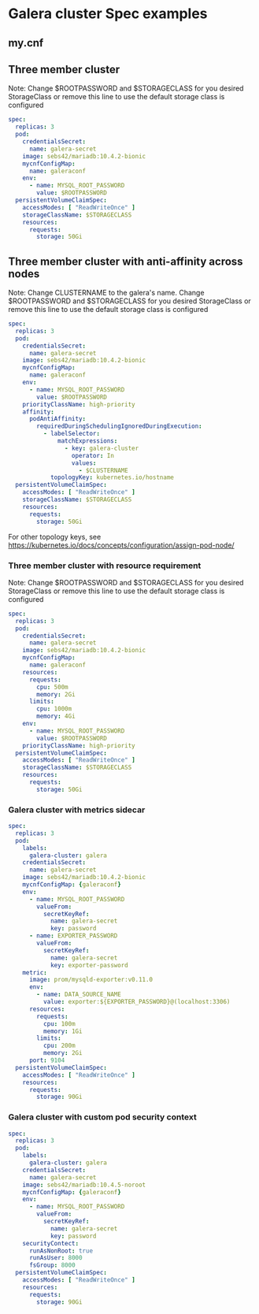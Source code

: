 # Galera cluster Spec examples

## my.cnf


## Three member cluster 

Note: Change $ROOTPASSWORD and $STORAGECLASS for you desired StorageClass or remove this line to use the default storage class is configured

```yaml
spec:
  replicas: 3
  pod:
    credentialsSecret:
      name: galera-secret
    image: sebs42/mariadb:10.4.2-bionic
    mycnfConfigMap:
      name: galeraconf
    env:
      - name: MYSQL_ROOT_PASSWORD
        value: $ROOTPASSWORD
  persistentVolumeClaimSpec:
    accessModes: [ "ReadWriteOnce" ]
    storageClassName: $STORAGECLASS
    resources:
      requests:
        storage: 50Gi
```

## Three member cluster with anti-affinity across nodes

Note: Change CLUSTERNAME to the galera's name. Change $ROOTPASSWORD and $STORAGECLASS for you desired StorageClass or remove this line to use the default storage class is configured

```yaml
spec:
  replicas: 3
  pod:
    credentialsSecret:
      name: galera-secret
    image: sebs42/mariadb:10.4.2-bionic
    mycnfConfigMap:
      name: galeraconf
    env:
      - name: MYSQL_ROOT_PASSWORD
        value: $ROOTPASSWORD
    priorityClassName: high-priority
    affinity:
      podAntiAffinity:
        requiredDuringSchedulingIgnoredDuringExecution:
          - labelSelector:
              matchExpressions:
                - key: galera-cluster
                  operator: In
                  values:
                    - $CLUSTERNAME
            topologyKey: kubernetes.io/hostname
  persistentVolumeClaimSpec:
    accessModes: [ "ReadWriteOnce" ]
    storageClassName: $STORAGECLASS
    resources:
      requests:
        storage: 50Gi
```

For other topology keys, see https://kubernetes.io/docs/concepts/configuration/assign-pod-node/

### Three member cluster with resource requirement

Note: Change $ROOTPASSWORD and $STORAGECLASS for you desired StorageClass or remove this line to use the default storage class is configured

```yaml
spec:
  replicas: 3
  pod:
    credentialsSecret:
      name: galera-secret
    image: sebs42/mariadb:10.4.2-bionic
    mycnfConfigMap:
      name: galeraconf
    resources:
      requests:
        cpu: 500m
        memory: 2Gi
      limits:
        cpu: 1000m
        memory: 4Gi    
    env:
      - name: MYSQL_ROOT_PASSWORD
        value: $ROOTPASSWORD
    priorityClassName: high-priority
  persistentVolumeClaimSpec:
    accessModes: [ "ReadWriteOnce" ]
    storageClassName: $STORAGECLASS
    resources:
      requests:
        storage: 50Gi
```

### Galera cluster with metrics sidecar

```yaml
spec:
  replicas: 3
  pod:
    labels:
      galera-cluster: galera
    credentialsSecret:
      name: galera-secret
    image: sebs42/mariadb:10.4.2-bionic
    mycnfConfigMap: {galeraconf}
    env:
      - name: MYSQL_ROOT_PASSWORD
        valueFrom:
          secretKeyRef:
            name: galera-secret
            key: password
      - name: EXPORTER_PASSWORD
        valueFrom:
          secretKeyRef:
            name: galera-secret
            key: exporter-password
    metric:
      image: prom/mysqld-exporter:v0.11.0
      env:
        - name: DATA_SOURCE_NAME
          value: exporter:${EXPORTER_PASSWORD}@(localhost:3306)
      resources:
        requests:
          cpu: 100m
          memory: 1Gi
        limits:
          cpu: 200m
          memory: 2Gi
      port: 9104
  persistentVolumeClaimSpec:
    accessModes: [ "ReadWriteOnce" ]
    resources:
      requests:
        storage: 90Gi
```

### Galera cluster with custom pod security context

```yaml
spec:
  replicas: 3
  pod:
    labels:
      galera-cluster: galera
    credentialsSecret:
      name: galera-secret
    image: sebs42/mariadb:10.4.5-noroot
    mycnfConfigMap: {galeraconf}
    env:
      - name: MYSQL_ROOT_PASSWORD
        valueFrom:
          secretKeyRef:
            name: galera-secret
            key: password
    securityContect:
      runAsNonRoot: true
      runAsUser: 8000
      fsGroup: 8000
  persistentVolumeClaimSpec:
    accessModes: [ "ReadWriteOnce" ]
    resources:
      requests:
        storage: 90Gi
```
